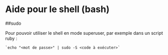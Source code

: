 # Aide pour le shell (bash)


##sudo

Pour pouvoir utiliser le shell en mode superuser, par exemple dans un 
script ruby :

    `echo "<mot de passe>" | sudo -S <code à exécuter>`